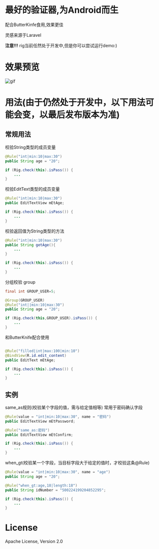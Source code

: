 # 最好的验证器,为Android而生

配合ButterKinfe食用,效果更佳

灵感来源于Laravel

**注意!!!** rig当前任然处于开发中,但是你可以尝试运行demo:)


# 效果预览
![gif](https://raw.githubusercontent.com/lsxiao/rig/master/demo.gif)

# 用法(由于仍然处于开发中，以下用法可能会变，以最后发布版本为准)

## 常规用法
校验String类型的成员变量
```java
@Rule("int|min:10|max:30")
public String age = "20";

if (Rig.check(this).isPass()) {
    ...
}
```

校验EditText类型的成员变量
```java
@Rule("int|min:10|max:30")
public EditTextView mEtAge;

if (Rig.check(this).isPass()) {
    ...
}
```

校验返回值为String类型的方法
```java
@Rule("int|min:10|max:30")
public String getAge(){
    ...
}

if (Rig.check(this).isPass()) {
    ...
}
```


分组校验
group
```java
final int GROUP_USER=5;

@Group(GROUP_USER)
@Rule("int||min:10|max:30")
public String age = "20";

if (Rig.check(this,GROUP_USER).isPass()) {
    ...
}
```

和ButterKnife配合使用
```java

@Rule("filled|int|max:100|min:10")
@BindView(R.id.edit_content)
public EditText mEtAge;

if (Rig.check(this).isPass()) {
    ...
}
```



## 实例
same_as规则(校验某个字段的值，需与给定值相等)
常用于密码确认字段
```java
@Rule(value = "int|min:10|max:30", name = "密码")
public EditTextView mEtPassword;

@Rule("same_as:密码")
public EditTextView mEtConfirm;

if (Rig.check(this).isPass()) {
    ...
}
```

when_gt(校验某一个字段，当目标字段大于给定的值时，才校验这条@Rule)
```java
@Rule(value = "int|min:10|max:30", name = "age")
public String age = "20";

@Rule("when_gt:age,18|length:18")
public String idNumber = "500224199204852295";

if (Rig.check(this).isPass()) {
    ...
}
```


# License
Apache License, Version 2.0

